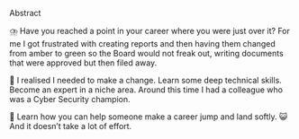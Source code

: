 Abstract

⛈️ Have you reached a point in your career where you were just over it? For me I got frustrated with creating reports and then having them changed from amber to green so the Board would not freak out, writing documents that were approved but then filed away.

🔭 I realised I needed to make a change. Learn some deep technical skills. Become an expert in a niche area.
Around this time I had a colleague who was a Cyber Security champion.

🌟 Learn how you can help someone make a career jump and land softly. 😺 And it doesn’t take a lot of effort.
